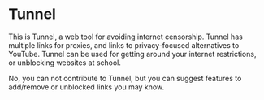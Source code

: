 # Tunnel
This is Tunnel, a web tool for avoiding internet censorship. Tunnel has multiple links for proxies, and links to privacy-focused alternatives to YouTube. Tunnel can be used for getting around your internet restrictions, or unblocking websites at school.

No, you can not contribute to Tunnel, but you can suggest features to add/remove or unblocked links you may know.
